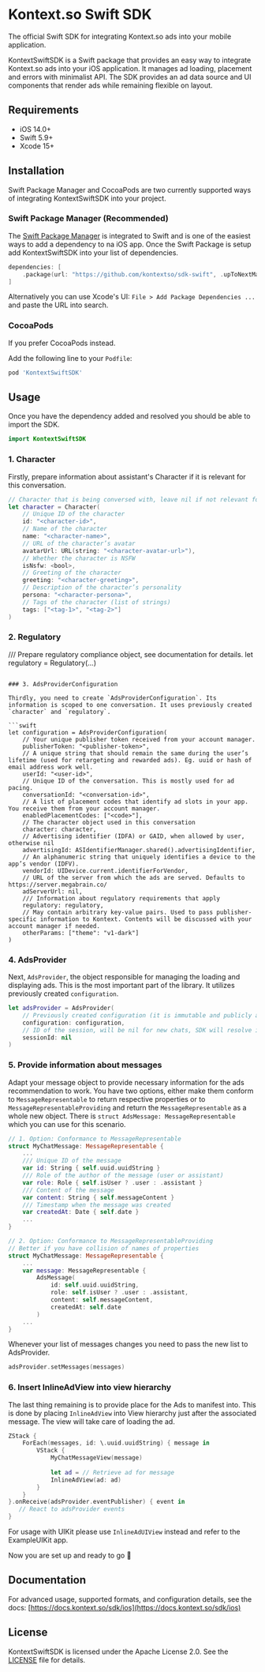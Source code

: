 # Kontext.so Swift SDK

The official Swift SDK for integrating Kontext.so ads into your mobile application.

KontextSwiftSDK is a Swift package that provides an easy way to integrate Kontext.so ads into your iOS application. It manages ad loading, placement and errors with minimalist API. The SDK provides an ad data source and UI components that render ads while remaining flexible on layout.

## Requirements

- iOS 14.0+
- Swift 5.9+
- Xcode 15+

## Installation

Swift Package Manager and CocoaPods are two currently supported ways of integrating KontextSwiftSDK into your project.

### Swift Package Manager (Recommended)


The [Swift Package Manager](https://swift.org/package-manager/) is integrated to Swift and is one of the easiest ways to add a dependency to na iOS app. Once the Swift Package is setup add KontextSwiftSDK into your list of dependencies.

```swift
dependencies: [
    .package(url: "https://github.com/kontextso/sdk-swift", .upToNextMajor(from: "1.0.1"))
]
```

Alternatively you can use Xcode's UI: `File > Add Package Dependencies ...` and paste the URL into search.

### CocoaPods

If you prefer CocoaPods instead.

Add the following line to your `Podfile`:

```ruby
pod 'KontextSwiftSDK'
```

## Usage

Once you have the dependency added and resolved you should be able to import the SDK.

```swift
import KontextSwiftSDK
```

### 1. Character

Firstly, prepare information about assistant's Character if it is relevant for this conversation.

```swift
// Character that is being conversed with, leave nil if not relevant for this conversation.
let character = Character(
    // Unique ID of the character
    id: "<character-id>",
    // Name of the character
    name: "<character-name>",
    // URL of the character’s avatar
    avatarUrl: URL(string: "<character-avatar-url>"),
    // Whether the character is NSFW
    isNsfw: <bool>,
    // Greeting of the character
    greeting: "<character-greeting>",
    // Description of the character’s personality
    persona: "<character-persona>",
    // Tags of the character (list of strings)
    tags: ["<tag-1>", "<tag-2>"]
)
```

### 2. Regulatory

/// Prepare regulatory compliance object, see documentation for details.
let regulatory = Regulatory(...)
```

### 3. AdsProviderConfiguration

Thirdly, you need to create `AdsProviderConfiguration`. Its information is scoped to one conversation. It uses previously created `character` and `regulatory`.

```swift
let configuration = AdsProviderConfiguration(
	// Your unique publisher token received from your account manager.
	publisherToken: "<publisher-token>",
	// A unique string that should remain the same during the user’s lifetime (used for retargeting and rewarded ads). Eg. uuid or hash of email address work well.
	userId: "<user-id>",
	// Unique ID of the conversation. This is mostly used for ad pacing.
	conversationId: "<conversation-id>",
	// A list of placement codes that identify ad slots in your app. You receive them from your account manager.
	enabledPlacementCodes: ["<code>"],
	// The character object used in this conversation
	character: character,
	// Advertising identifier (IDFA) or GAID, when allowed by user, otherwise nil
	advertisingId: ASIdentifierManager.shared().advertisingIdentifier,
	// An alphanumeric string that uniquely identifies a device to the app’s vendor (IDFV).
	vendorId: UIDevice.current.identifierForVendor,
	// URL of the server from which the ads are served. Defaults to https://server.megabrain.co/
	adServerUrl: nil,
	/// Information about regulatory requirements that apply
	regulatory: regulatory,
    // May contain arbitrary key-value pairs. Used to pass publisher-specific information to Kontext. Contents will be discussed with your account manager if needed.   
    otherParams: ["theme": "v1-dark"]
)
```

### 4. AdsProvider

Next, `AdsProvider`, the object responsible for managing the loading and displaying ads. This is the most important part of the library. It utilizes previously created `configuration`.

```swift
let adsProvider = AdsProvider(
	// Previously created configuration (it is immutable and publicly available if you need to refer to it later)
	configuration: configuration,
	// ID of the session, will be nil for new chats, SDK will resolve it internally with first ads.
	sessionId: nil
)

```

### 5. Provide information about messages

Adapt your message object to provide necessary information for the ads recommendation to work. You have two options, either make them conform to `MessageRepresentable` to return respective properties or to `MessageRepresentableProviding` and return the `MessageRepresentable` as a whole new object. There is `struct AdsMessage: MessageRepresentable` which you can use for this scenario.

```swift
// 1. Option: Conformance to MessageRepresentable
struct MyChatMessage: MessageRepresentable {
	...
	/// Unique ID of the message
	var id: String { self.uuid.uuidString }
	/// Role of the author of the message (user or assistant)
	var role: Role { self.isUser ? .user : .assistant }
	/// Content of the message
	var content: String { self.messageContent }
	/// Timestamp when the message was created
	var createdAt: Date { self.date }
	...
}

// 2. Option: Conformance to MessageRepresentableProviding
// Better if you have collision of names of properties
struct MyChatMessage: MessageRepresentable {
	...
	var message: MessageRepresentable {
		AdsMessage(
			id: self.uuid.uuidString,
			role: self.isUser ? .user : .assistant,
			content: self.messageContent,
			createdAt: self.date
		)
	...	
}
```

Whenever your list of messages changes you need to pass the new list to AdsProvider.

```swift
adsProvider.setMessages(messages)
```

### 6. Insert InlineAdView into view hierarchy

The last thing remaining is to provide place for the Ads to manifest into. This is done by placing `InlineAdView` into View hierarchy just after the associated message. The view will take care of loading the ad.

```swift
ZStack {
    ForEach(messages, id: \.uuid.uuidString) { message in
        VStack {
            MyChatMessageView(message)
      
            let ad = // Retrieve ad for message
            InlineAdView(ad: ad)
        }
    }
}.onReceive(adsProvider.eventPublisher) { event in
   // React to adsProvider events
}

```

For usage with UIKit please use `InlineAdUIView` instead and refer to the ExampleUIKit app.

Now you are set up and ready to go 🎉

## Documentation

For advanced usage, supported formats, and configuration details, see the docs: [https://docs.kontext.so/sdk/ios](https://docs.kontext.so/sdk/ios)

## License

KontextSwiftSDK is licensed under the Apache License 2.0. See the [LICENSE](LICENSE) file for details.
